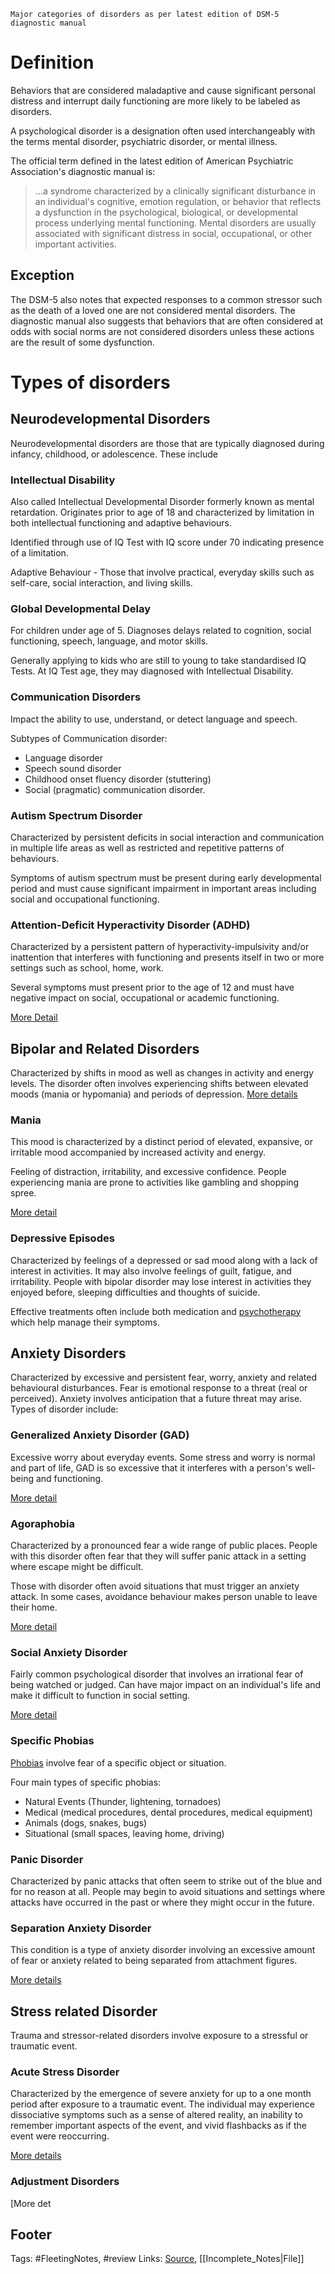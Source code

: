 `Major categories of disorders as per latest edition of DSM-5 diagnostic manual`

# Definition
Behaviors that are considered maladaptive and cause significant personal distress and interrupt daily functioning are more likely to be labeled as disorders.

A psychological disorder is a designation often used interchangeably with the terms mental disorder, psychiatric disorder, or mental illness.

The official term defined in the latest edition of American Psychiatric Association's diagnostic manual is:

>...a syndrome characterized by​ a clinically significant disturbance in an individual's cognitive, emotion regulation, or behavior that reflects a dysfunction in the psychological, biological, or developmental process underlying mental functioning. Mental disorders are usually associated with significant distress in social, occupational, or other important activities. 

## Exception
The DSM-5 also notes that expected responses to a common stressor such as the death of a loved one are not considered mental disorders. The diagnostic manual also suggests that behaviors that are often considered at odds with social norms are not considered disorders unless these actions are the result of some dysfunction.

# Types of disorders

## Neurodevelopmental Disorders
Neurodevelopmental disorders are those that are typically diagnosed during infancy, childhood, or adolescence. These include

### Intellectual Disability
Also called Intellectual Developmental Disorder formerly known as mental retardation. 
Originates prior to age of 18 and characterized by limitation in both intellectual functioning and adaptive behaviours.

Identified through use of IQ Test with IQ score under 70 indicating presence of a limitation. 

Adaptive Behaviour - Those that involve practical, everyday skills such as self-care, social interaction, and living skills.

### Global Developmental Delay
For children under age of 5. Diagnoses delays related to cognition, social functioning, speech, language, and motor skills.

Generally applying to kids who are still to young to take standardised IQ Tests. At IQ Test age, they may diagnosed with Intellectual Disability.

### Communication Disorders
Impact the ability to use, understand, or detect language and speech.

Subtypes of Communication disorder:
- Language disorder
- Speech sound disorder
- Childhood onset fluency disorder (stuttering)
- Social (pragmatic) communication disorder.

### Autism Spectrum Disorder
Characterized by persistent deficits in social interaction and communication in multiple life areas as well as restricted and repetitive patterns of behaviours.

Symptoms of autism spectrum must be present during early developmental period and must cause significant impairment in important areas including social and occupational functioning.

### Attention-Deficit Hyperactivity Disorder (ADHD)
Characterized by a persistent pattern of hyperactivity-impulsivity and/or inattention that interferes with functioning and presents itself in two or more settings such as school, home, work.

Several symptoms must present prior to the age of 12 and must have negative impact on social, occupational or academic functioning. 

[More Detail](https://www.verywellmind.com/adhd-overview-4157275)

## Bipolar and Related Disorders
Characterized by shifts in mood as well as changes in activity and energy levels. The disorder often involves experiencing shifts between elevated moods (mania or hypomania) and periods of depression. [More details](https://www.verywellmind.com/bipolar-disorder-symptoms-and-diagnosis-379962)

### Mania
This mood is characterized by a distinct period of elevated, expansive, or irritable mood accompanied by increased activity and energy.

Feeling of distraction, irritability, and excessive confidence. People experiencing mania are prone to activities like gambling and shopping spree.

[More detail](https://www.verywellmind.com/symptoms-of-mania-380311)

### Depressive Episodes
Characterized by feelings of a depressed or sad mood along with a lack of interest in activities. It may also involve feelings of guilt, fatigue, and irritability. People with bipolar disorder may lose interest in activities they enjoyed before, sleeping difficulties and thoughts of suicide.

Effective treatments often include both medication and [psychotherapy](https://www.verywellmind.com/psychotherapy-4157172) which help manage their symptoms.

## Anxiety Disorders
Characterized by excessive and persistent fear, worry, anxiety and related behavioural disturbances. Fear is emotional response to a threat (real or perceived). Anxiety involves anticipation that a future threat may arise. Types of disorder include:

### Generalized Anxiety Disorder (GAD)
Excessive worry about everyday events. Some stress and worry is normal and part of life, GAD is so excessive that it interferes with a person's well-being and functioning.

[More detail](https://www.verywellmind.com/dsm-5-criteria-for-generalized-anxiety-disorder-1393147)

### Agoraphobia
Characterized by a pronounced fear a wide range of public places. People with this disorder often fear that they will suffer panic attack in a setting where escape might be difficult.

Those with disorder often avoid situations that must trigger an anxiety attack. In some cases, avoidance behaviour makes person unable to leave their home. 

[More detail](https://www.verywellmind.com/agoraphobia-101-2584235)

### Social Anxiety Disorder
Fairly common psychological disorder that involves an irrational fear of being watched or judged. Can have major impact on an individual's life and make it difficult to function in social setting.

[More detail](https://www.verywellmind.com/social-anxiety-disorder-4157220)

### Specific Phobias
[Phobias](https://www.verywellmind.com/what-is-a-phobia-2795454) involve fear of a specific object or situation.

Four main types of specific phobias:
- Natural Events (Thunder, lightening, tornadoes) 
- Medical (medical procedures, dental procedures, medical equipment)
- Animals (dogs, snakes, bugs)
- Situational (small spaces, leaving home, driving)

### Panic Disorder
Characterized by panic attacks that often seem to strike out of the blue and for no reason at all. People may begin to avoid situations and settings where attacks have occurred in the past or where they might occur in the future.

### Separation Anxiety Disorder
This condition is a type of anxiety disorder involving an excessive amount of fear or anxiety related to being separated from attachment figures.

[More details](https://www.verywellmind.com/separation-anxiety-2671784)

## Stress related Disorder
Trauma and stressor-related disorders involve exposure to a stressful or traumatic event.

### Acute Stress Disorder
Characterized by the emergence of severe anxiety for up to a one month period after exposure to a traumatic event. The individual may experience dissociative symptoms such as a sense of altered reality, an inability to remember important aspects of the event, and vivid flashbacks as if the event were reoccurring.

[More details](https://www.verywellmind.com/acute-stress-disorder-and-ptsd-2797202)

### Adjustment Disorders

[More det

## Footer

Tags: \#FleetingNotes, \#review Links: [Source](https://www.verywellmind.com/what-is-a-psychological-disorder-2795767), \[\[Incomplete\_Notes\|File\]\]
<!--stackedit_data:
eyJoaXN0b3J5IjpbLTEyMzYzMDI3ODAsLTE1NDQ4NDI1MTJdfQ
==
-->